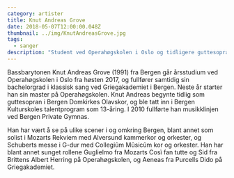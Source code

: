 ```yaml
---
category: artister
title: Knut Andreas Grove
date: 2018-05-07T12:00:00.048Z
thumbnail: ../img/KnutAndreasGrove.jpg
tags:
  - sanger
description: "Student ved Operahøgskolen i Oslo og tidligere guttesopran i Bergen Domkirkes Olavskor."
---
```

Bassbarytonen Knut Andreas Grove (1991) fra Bergen går årsstudium ved Operahøgskolen i Oslo fra høsten 2017, og fullfører samtidig sin bachelorgrad i klassisk sang ved Griegakademiet i Bergen. Neste år starter han sin master på Operahøgskolen. Knut Andreas begynte tidlig som guttesopran i Bergen Domkirkes Olavskor, og ble tatt inn i Bergen Kulturskoles talentprogram som 13-åring. I 2010 fullførte han musikklinjen ved Bergen Private Gymnas.

Han har vært å se på ulike scener i og omkring Bergen, blant annet som solist i Mozarts Rekviem med Alversund kammerkor og orkester, og Schuberts messe i G-dur med Collegiûm Mûsicûm kor og orkester. Han har blant annet sunget rollene Guglielmo fra Mozarts Così fan tutte og Sid fra Brittens Albert Herring på Operahøgskolen, og Aeneas fra Purcells Dido på Griegakademiet.
